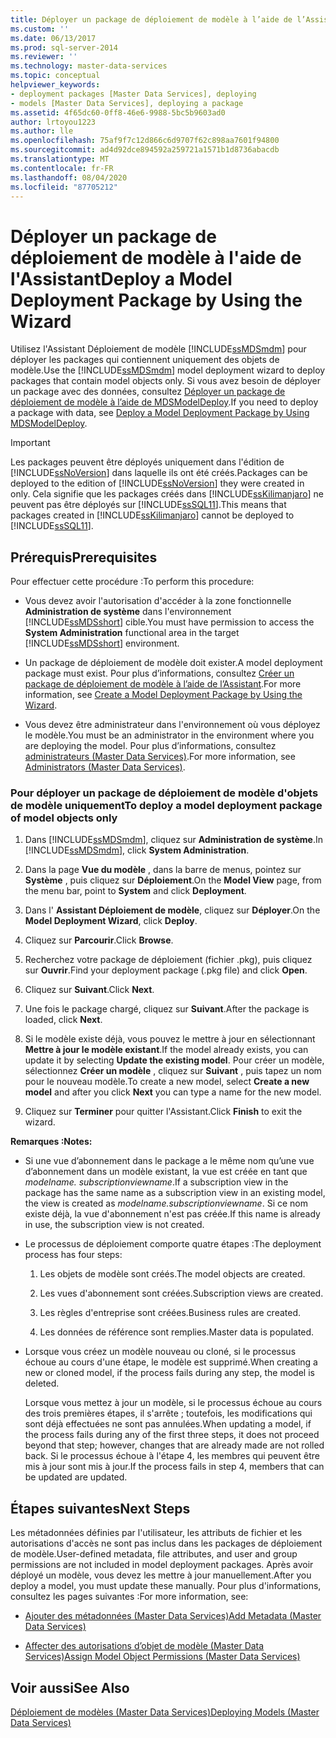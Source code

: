 ```yaml
---
title: Déployer un package de déploiement de modèle à l’aide de l’Assistant | Microsoft Docs
ms.custom: ''
ms.date: 06/13/2017
ms.prod: sql-server-2014
ms.reviewer: ''
ms.technology: master-data-services
ms.topic: conceptual
helpviewer_keywords:
- deployment packages [Master Data Services], deploying
- models [Master Data Services], deploying a package
ms.assetid: 4f65dc60-0ff8-46e6-9988-5bc5b9603ad0
author: lrtoyou1223
ms.author: lle
ms.openlocfilehash: 75af9f7c12d866c6d9707f62c898aa7601f94800
ms.sourcegitcommit: ad4d92dce894592a259721a1571b1d8736abacdb
ms.translationtype: MT
ms.contentlocale: fr-FR
ms.lasthandoff: 08/04/2020
ms.locfileid: "87705212"
---
```

# <a name="deploy-a-model-deployment-package-by-using-the-wizard"></a><span data-ttu-id="0efca-102">Déployer un package de déploiement de modèle à l'aide de l'Assistant</span><span class="sxs-lookup"><span data-stu-id="0efca-102">Deploy a Model Deployment Package by Using the Wizard</span></span>
  <span data-ttu-id="0efca-103">Utilisez l'Assistant Déploiement de modèle [!INCLUDE[ssMDSmdm](../includes/ssmdsmdm-md.md)] pour déployer les packages qui contiennent uniquement des objets de modèle.</span><span class="sxs-lookup"><span data-stu-id="0efca-103">Use the [!INCLUDE[ssMDSmdm](../includes/ssmdsmdm-md.md)] model deployment wizard to deploy packages that contain model objects only.</span></span> <span data-ttu-id="0efca-104">Si vous avez besoin de déployer un package avec des données, consultez [Déployer un package de déploiement de modèle à l’aide de MDSModelDeploy](../../2014/master-data-services/deploy-a-model-deployment-package-by-using-mdsmodeldeploy.md).</span><span class="sxs-lookup"><span data-stu-id="0efca-104">If you need to deploy a package with data, see [Deploy a Model Deployment Package by Using MDSModelDeploy](../../2014/master-data-services/deploy-a-model-deployment-package-by-using-mdsmodeldeploy.md).</span></span>  
  
> [!IMPORTANT]  
>  <span data-ttu-id="0efca-105">Les packages peuvent être déployés uniquement dans l'édition de [!INCLUDE[ssNoVersion](../includes/ssnoversion-md.md)] dans laquelle ils ont été créés.</span><span class="sxs-lookup"><span data-stu-id="0efca-105">Packages can be deployed to the edition of [!INCLUDE[ssNoVersion](../includes/ssnoversion-md.md)] they were created in only.</span></span> <span data-ttu-id="0efca-106">Cela signifie que les packages créés dans [!INCLUDE[ssKilimanjaro](../includes/sskilimanjaro-md.md)] ne peuvent pas être déployés sur [!INCLUDE[ssSQL11](../includes/sssql11-md.md)].</span><span class="sxs-lookup"><span data-stu-id="0efca-106">This means that packages created in [!INCLUDE[ssKilimanjaro](../includes/sskilimanjaro-md.md)] cannot be deployed to [!INCLUDE[ssSQL11](../includes/sssql11-md.md)].</span></span>  
  
## <a name="prerequisites"></a><span data-ttu-id="0efca-107">Prérequis</span><span class="sxs-lookup"><span data-stu-id="0efca-107">Prerequisites</span></span>  
 <span data-ttu-id="0efca-108">Pour effectuer cette procédure :</span><span class="sxs-lookup"><span data-stu-id="0efca-108">To perform this procedure:</span></span>  
  
-   <span data-ttu-id="0efca-109">Vous devez avoir l'autorisation d'accéder à la zone fonctionnelle **Administration de système** dans l'environnement [!INCLUDE[ssMDSshort](../includes/ssmdsshort-md.md)] cible.</span><span class="sxs-lookup"><span data-stu-id="0efca-109">You must have permission to access the **System Administration** functional area in the target [!INCLUDE[ssMDSshort](../includes/ssmdsshort-md.md)] environment.</span></span>  
  
-   <span data-ttu-id="0efca-110">Un package de déploiement de modèle doit exister.</span><span class="sxs-lookup"><span data-stu-id="0efca-110">A model deployment package must exist.</span></span> <span data-ttu-id="0efca-111">Pour plus d’informations, consultez [Créer un package de déploiement de modèle à l’aide de l’Assistant](../../2014/master-data-services/create-a-model-deployment-package-by-using-the-wizard.md).</span><span class="sxs-lookup"><span data-stu-id="0efca-111">For more information, see [Create a Model Deployment Package by Using the Wizard](../../2014/master-data-services/create-a-model-deployment-package-by-using-the-wizard.md).</span></span>  
  
-   <span data-ttu-id="0efca-112">Vous devez être administrateur dans l'environnement où vous déployez le modèle.</span><span class="sxs-lookup"><span data-stu-id="0efca-112">You must be an administrator in the environment where you are deploying the model.</span></span> <span data-ttu-id="0efca-113">Pour plus d’informations, consultez [administrateurs &#40;Master Data Services&#41;](administrators-master-data-services.md).</span><span class="sxs-lookup"><span data-stu-id="0efca-113">For more information, see [Administrators &#40;Master Data Services&#41;](administrators-master-data-services.md).</span></span>  
  
### <a name="to-deploy-a-model-deployment-package-of-model-objects-only"></a><span data-ttu-id="0efca-114">Pour déployer un package de déploiement de modèle d'objets de modèle uniquement</span><span class="sxs-lookup"><span data-stu-id="0efca-114">To deploy a model deployment package of model objects only</span></span>  
  
1.  <span data-ttu-id="0efca-115">Dans [!INCLUDE[ssMDSmdm](../includes/ssmdsmdm-md.md)], cliquez sur **Administration de système**.</span><span class="sxs-lookup"><span data-stu-id="0efca-115">In [!INCLUDE[ssMDSmdm](../includes/ssmdsmdm-md.md)], click **System Administration**.</span></span>  
  
2.  <span data-ttu-id="0efca-116">Dans la page **Vue du modèle** , dans la barre de menus, pointez sur **Système** , puis cliquez sur **Déploiement**.</span><span class="sxs-lookup"><span data-stu-id="0efca-116">On the **Model View** page, from the menu bar, point to **System** and click **Deployment**.</span></span>  
  
3.  <span data-ttu-id="0efca-117">Dans l' **Assistant Déploiement de modèle**, cliquez sur **Déployer**.</span><span class="sxs-lookup"><span data-stu-id="0efca-117">On the **Model Deployment Wizard**, click **Deploy**.</span></span>  
  
4.  <span data-ttu-id="0efca-118">Cliquez sur **Parcourir**.</span><span class="sxs-lookup"><span data-stu-id="0efca-118">Click **Browse**.</span></span>  
  
5.  <span data-ttu-id="0efca-119">Recherchez votre package de déploiement (fichier .pkg), puis cliquez sur **Ouvrir**.</span><span class="sxs-lookup"><span data-stu-id="0efca-119">Find your deployment package (.pkg file) and click **Open**.</span></span>  
  
6.  <span data-ttu-id="0efca-120">Cliquez sur **Suivant**.</span><span class="sxs-lookup"><span data-stu-id="0efca-120">Click **Next**.</span></span>  
  
7.  <span data-ttu-id="0efca-121">Une fois le package chargé, cliquez sur **Suivant**.</span><span class="sxs-lookup"><span data-stu-id="0efca-121">After the package is loaded, click **Next**.</span></span>  
  
8.  <span data-ttu-id="0efca-122">Si le modèle existe déjà, vous pouvez le mettre à jour en sélectionnant **Mettre à jour le modèle existant**.</span><span class="sxs-lookup"><span data-stu-id="0efca-122">If the model already exists, you can update it by selecting **Update the existing model**.</span></span> <span data-ttu-id="0efca-123">Pour créer un modèle, sélectionnez **Créer un modèle** , cliquez sur **Suivant** , puis tapez un nom pour le nouveau modèle.</span><span class="sxs-lookup"><span data-stu-id="0efca-123">To create a new model, select **Create a new model** and after you click **Next** you can type a name for the new model.</span></span>  
  
9. <span data-ttu-id="0efca-124">Cliquez sur **Terminer** pour quitter l'Assistant.</span><span class="sxs-lookup"><span data-stu-id="0efca-124">Click **Finish** to exit the wizard.</span></span>  
  
 <span data-ttu-id="0efca-125">**Remarques :**</span><span class="sxs-lookup"><span data-stu-id="0efca-125">**Notes:**</span></span>  
  
-   <span data-ttu-id="0efca-126">Si une vue d’abonnement dans le package a le même nom qu’une vue d’abonnement dans un modèle existant, la vue est créée en tant que *modelname. subscriptionviewname*.</span><span class="sxs-lookup"><span data-stu-id="0efca-126">If a subscription view in the package has the same name as a subscription view in an existing model, the view is created as *modelname.subscriptionviewname*.</span></span> <span data-ttu-id="0efca-127">Si ce nom existe déjà, la vue d'abonnement n'est pas créée.</span><span class="sxs-lookup"><span data-stu-id="0efca-127">If this name is already in use, the subscription view is not created.</span></span>  
  
-   <span data-ttu-id="0efca-128">Le processus de déploiement comporte quatre étapes :</span><span class="sxs-lookup"><span data-stu-id="0efca-128">The deployment process has four steps:</span></span>  
  
    1.  <span data-ttu-id="0efca-129">Les objets de modèle sont créés.</span><span class="sxs-lookup"><span data-stu-id="0efca-129">The model objects are created.</span></span>  
  
    2.  <span data-ttu-id="0efca-130">Les vues d'abonnement sont créées.</span><span class="sxs-lookup"><span data-stu-id="0efca-130">Subscription views are created.</span></span>  
  
    3.  <span data-ttu-id="0efca-131">Les règles d'entreprise sont créées.</span><span class="sxs-lookup"><span data-stu-id="0efca-131">Business rules are created.</span></span>  
  
    4.  <span data-ttu-id="0efca-132">Les données de référence sont remplies.</span><span class="sxs-lookup"><span data-stu-id="0efca-132">Master data is populated.</span></span>  
  
-   <span data-ttu-id="0efca-133">Lorsque vous créez un modèle nouveau ou cloné, si le processus échoue au cours d'une étape, le modèle est supprimé.</span><span class="sxs-lookup"><span data-stu-id="0efca-133">When creating a new or cloned model, if the process fails during any step, the model is deleted.</span></span>  
  
     <span data-ttu-id="0efca-134">Lorsque vous mettez à jour un modèle, si le processus échoue au cours des trois premières étapes, il s'arrête ; toutefois, les modifications qui sont déjà effectuées ne sont pas annulées.</span><span class="sxs-lookup"><span data-stu-id="0efca-134">When updating a model, if the process fails during any of the first three steps, it does not proceed beyond that step; however, changes that are already made are not rolled back.</span></span> <span data-ttu-id="0efca-135">Si le processus échoue à l'étape 4, les membres qui peuvent être mis à jour sont mis à jour.</span><span class="sxs-lookup"><span data-stu-id="0efca-135">If the process fails in step 4, members that can be updated are updated.</span></span>  
  
## <a name="next-steps"></a><span data-ttu-id="0efca-136">Étapes suivantes</span><span class="sxs-lookup"><span data-stu-id="0efca-136">Next Steps</span></span>  
 <span data-ttu-id="0efca-137">Les métadonnées définies par l'utilisateur, les attributs de fichier et les autorisations d'accès ne sont pas inclus dans les packages de déploiement de modèle.</span><span class="sxs-lookup"><span data-stu-id="0efca-137">User-defined metadata, file attributes, and user and group permissions are not included in model deployment packages.</span></span> <span data-ttu-id="0efca-138">Après avoir déployé un modèle, vous devez les mettre à jour manuellement.</span><span class="sxs-lookup"><span data-stu-id="0efca-138">After you deploy a model, you must update these manually.</span></span> <span data-ttu-id="0efca-139">Pour plus d'informations, consultez les pages suivantes :</span><span class="sxs-lookup"><span data-stu-id="0efca-139">For more information, see:</span></span>  
  
-   [<span data-ttu-id="0efca-140">Ajouter des métadonnées &#40;Master Data Services&#41;</span><span class="sxs-lookup"><span data-stu-id="0efca-140">Add Metadata &#40;Master Data Services&#41;</span></span>](../../2014/master-data-services/add-metadata-master-data-services.md)  
  
-   [<span data-ttu-id="0efca-141">Affecter des autorisations d’objet de modèle &#40;Master Data Services&#41;</span><span class="sxs-lookup"><span data-stu-id="0efca-141">Assign Model Object Permissions &#40;Master Data Services&#41;</span></span>](../../2014/master-data-services/assign-model-object-permissions-master-data-services.md)  
  
## <a name="see-also"></a><span data-ttu-id="0efca-142">Voir aussi</span><span class="sxs-lookup"><span data-stu-id="0efca-142">See Also</span></span>  
 [<span data-ttu-id="0efca-143">Déploiement de modèles &#40;Master Data Services&#41;</span><span class="sxs-lookup"><span data-stu-id="0efca-143">Deploying Models &#40;Master Data Services&#41;</span></span>](../../2014/master-data-services/deploying-models-master-data-services.md)  
  
  
